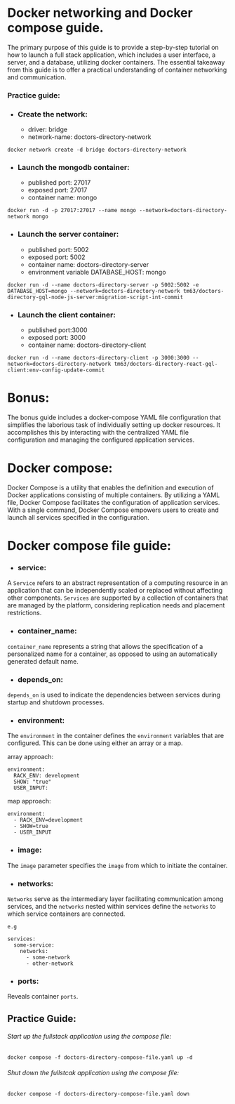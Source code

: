 # Docker networking and Docker compose guide.

The primary purpose of this guide is to provide a step-by-step tutorial on how to launch a full stack application, which includes a user interface, a server, and a database, utilizing docker containers. The essential takeaway from this guide is to offer a practical understanding of container networking and communication.

### Practice guide:

* ### Create the network:
	- driver: bridge
	- network-name: doctors-directory-network

```
docker network create -d bridge doctors-directory-network
```

* ### Launch the mongodb container:
	- published port: 27017
	- exposed port: 27017
	- container name: mongo

```
docker run -d -p 27017:27017 --name mongo --network=doctors-directory-network mongo
```

* ### Launch the server container:
	- published port: 5002
	- exposed port: 5002
	- container name: doctors-directory-server
	- environment variable DATABASE_HOST: mongo

```
docker run -d --name doctors-directory-server -p 5002:5002 -e DATABASE_HOST=mongo --network=doctors-directory-network tm63/doctors-directory-gql-node-js-server:migration-script-int-commit
```

* ### Launch the client container:
	- published port:3000
	- exposed port: 3000
	- container name: doctors-directory-client

```
docker run -d --name doctors-directory-client -p 3000:3000 --network=doctors-directory-network tm63/doctors-directory-react-gql-client:env-config-update-commit
```

# Bonus:

The bonus guide includes a docker-compose YAML file configuration that simplifies the laborious task of individually setting up docker resources. It accomplishes this by interacting with the centralized YAML file configuration and managing the configured application services.

# Docker compose:

Docker Compose is a utility that enables the definition and execution of Docker applications consisting of multiple containers. By utilizing a YAML file, Docker Compose facilitates the configuration of application services. With a single command, Docker Compose empowers users to create and launch all services specified in the configuration.

# Docker compose file guide:

* ### service:

A `Service` refers to an abstract representation of a computing resource in an application that can be independently scaled or replaced without affecting other components. `Services` are supported by a collection of containers that are managed by the platform, considering replication needs and placement restrictions.

* ### container_name:

`container_name` represents a string that allows the specification of a personalized name for a container, as opposed to using an automatically generated default name.

* ### depends_on:

`depends_on` is used to indicate the dependencies between services during startup and shutdown processes.

* ### environment:

The `environment` in the container defines the `environment` variables that are configured. This can be done using either an array or a map.

array approach:

```
environment:
  RACK_ENV: development
  SHOW: "true"
  USER_INPUT:
```

map approach:

```
environment:
  - RACK_ENV=development
  - SHOW=true
  - USER_INPUT
```

* ### image:

The `image` parameter specifies the `image` from which to initiate the container.

* ### networks:

`Networks` serve as the intermediary layer facilitating communication among services, and the `networks` nested within services define the `networks` to which service containers are connected.

`e.g`

```
services:
  some-service:
    networks:
      - some-network
      - other-network
```

* ### ports:

Reveals container `ports`.

## Practice Guide:

###### Start up the fullstack application using the compose file:

```
docker compose -f doctors-directory-compose-file.yaml up -d 
```

###### Shut down the fullstcak application using the compose file:

```
docker compose -f doctors-directory-compose-file.yaml down
```
